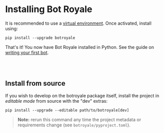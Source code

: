 # Installing Bot Royale

It is recommended to use a [virtual environment](https://docs.python.org/3/tutorial/venv.html). Once activated, install using:

```noformat
pip install --upgrade botroyale
```

That's it! You now have Bot Royale installed in Python. See the guide on [writing your first bot](bots/simple.html).

<br>
<br>

## Install from source
If you wish to develop on the botroyale package itself, install the project in *editable mode* from source with the "dev" extras:
```noformat
pip install --upgrade --editable path/to/botroyale[dev]
```

> **Note:** rerun this command any time the project metadata or requirements change (see `botroyale/pyproject.toml`).
